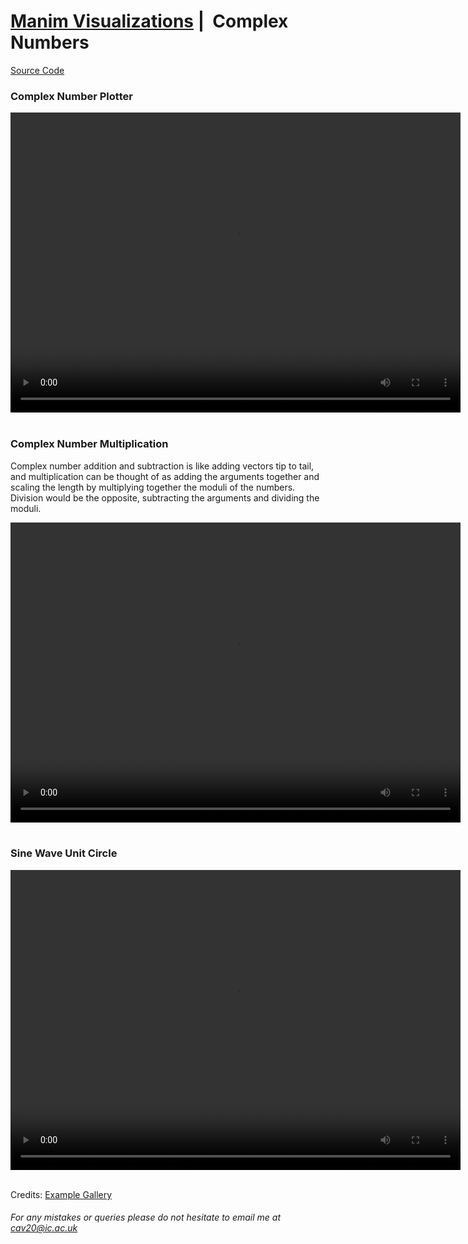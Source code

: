 # [Manim Visualizations](../ManimVisualizations.md) |  Complex Numbers
[Source Code](./06-complex-numbers-files/complex_numbers.py)

<style> 
  video {
    width: 720px;
    height: 480px;
    display: block;
    margin: 0 auto;
</style> 

### Complex Number Plotter
<video controls>
  <source src="./06-complex-numbers-files/ComplexPlot.mp4" type="video/mp4">
</video>
<br />


### Complex Number Multiplication
Complex number addition and subtraction is like adding vectors tip to tail, and multiplication can be thought of as adding the arguments together and scaling the length by multiplying together the moduli of the numbers. Division would be the opposite, subtracting the arguments and dividing the moduli.

<video controls>
  <source src="./06-complex-numbers-files/ComplexMultiply.mp4" type="video/mp4">
</video>
<br />

### Sine Wave Unit Circle 
<video controls>
  <source src="./06-complex-numbers-files/SineCurveUnitCircle.mp4" type="video/mp4">
</video>
<br />

Credits: [Example Gallery](https://docs.manim.community/en/stable/examples.html)


###### For any mistakes or queries please do not hesitate to email me at cav20@ic.ac.uk
